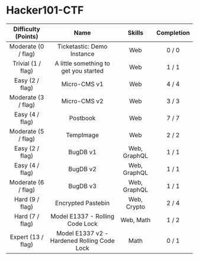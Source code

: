 # Hacker101-CTF
|Difficulty (Points)|Name|Skills|Completion|
|:---:|:---:|:---:|:---:|
|Moderate (0 / flag)|Ticketastic: Demo Instance|Web|0 / 0|
|Trivial (1 / flag)|A little something to get you started|Web|1 / 1|
|Easy (2 / flag)|Micro-CMS v1|Web|4 / 4|
|Moderate (3 / flag)|Micro-CMS v2|Web|3 / 3|
|Easy (4 / flag)|Postbook|Web|7 / 7|
|Moderate (5 / flag)|TempImage|Web|2 / 2|
|Easy (2 / flag)|BugDB v1|Web, GraphQL|1 / 1|
|Easy (4 / flag)|BugDB v2|Web, GraphQL|1 / 1|
|Moderate (6 / flag)|BugDB v3|Web, GraphQL|1 / 1|
|Hard (9 / flag)|Encrypted Pastebin|Web, Crypto|2 / 4|
|Hard (7 / flag)|Model E1337 - Rolling Code Lock|Web, Math|1 / 2|
|Expert (13 / flag)|Model E1337 v2 - Hardened Rolling Code Lock|Math|0 / 1|
